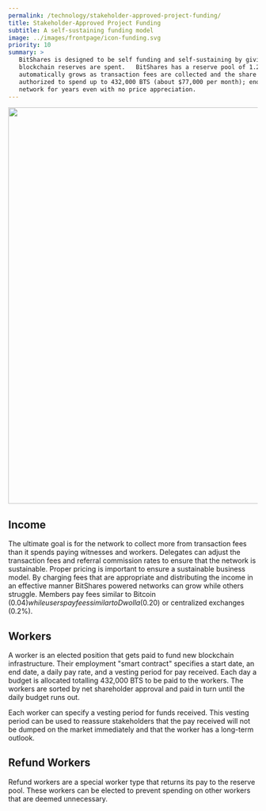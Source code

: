 ```yaml
---
permalink: /technology/stakeholder-approved-project-funding/
title: Stakeholder-Approved Project Funding
subtitle: A self-sustaining funding model
image: ../images/frontpage/icon-funding.svg
priority: 10
summary: >
   BitShares is designed to be self funding and self-sustaining by giving the stakeholders the power to direct where
   blockchain reserves are spent.   BitShares has a reserve pool of 1.2 billion BTS (about $8 million dollars) that
   automatically grows as transaction fees are collected and the share price rises.   Each day the blockchain is
   authorized to spend up to 432,000 BTS (about $77,000 per month); enough to hire a small team to maintain the
   network for years even with no price appreciation.
---
```


<center> <img width="800px" src="/images/cashflow.png"/></center>

## Income

The ultimate goal is for the network to collect more from transaction fees than it spends paying witnesses and
workers.   Delegates can adjust the transaction fees and referral commission rates to ensure that the network
is sustainable.  Proper pricing is important to ensure a sustainable business model. By charging fees that are appropriate and
distributing the income in an effective manner BitShares powered networks can grow while others struggle.
Members pay fees similar to Bitcoin ($0.04) while users pay fees similar to Dwolla ($0.20) or centralized exchanges (0.2%).

## Workers
A worker is an elected position that gets paid to fund new blockchain infrastructure.  Their employment "smart contract"
specifies a start date, an end date, a daily pay rate, and a vesting period for pay received. Each
day a budget is allocated totalling 432,000 BTS to be paid to the workers.  The workers are sorted by net
shareholder approval and paid in turn until the daily budget runs out.

Each worker can specify a vesting period for funds received.  This vesting period can be used to reassure stakeholders
that the pay received will not be dumped on the market immediately and that the worker has a long-term outlook.

## Refund Workers

Refund workers are a special worker type that returns its pay to the reserve pool.  These workers can be
elected to prevent spending on other workers that are deemed unnecessary.
